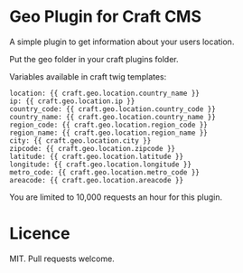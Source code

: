 # Geo Plugin for Craft CMS

A simple plugin to get information about your users location.

Put the geo folder in your craft plugins folder.

Variables available in craft twig templates:

```
location: {{ craft.geo.location.country_name }}
ip: {{ craft.geo.location.ip }}
country_code: {{ craft.geo.location.country_code }}
country_name: {{ craft.geo.location.country_name }}
region_code: {{ craft.geo.location.region_code }}
region_name: {{ craft.geo.location.region_name }}
city: {{ craft.geo.location.city }}
zipcode: {{ craft.geo.location.zipcode }}
latitude: {{ craft.geo.location.latitude }}
longitude: {{ craft.geo.location.longitude }}
metro_code: {{ craft.geo.location.metro_code }}
areacode: {{ craft.geo.location.areacode }}
```

You are limited to 10,000 requests an hour for this plugin.

# Licence
MIT.
Pull requests welcome.